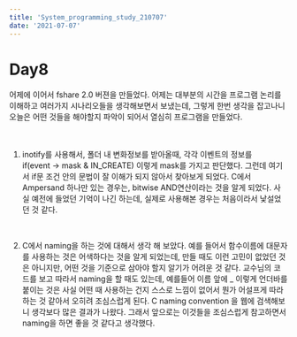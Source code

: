 ```yaml
---
title: 'System_programming_study_210707'
date: '2021-07-07'
---
```


# Day8  
어제에 이어서 fshare 2.0 버젼을 만들었다. 어제는 대부분의 시간을 프로그램 논리를 이해하고 여러가지 시나리오들을 생각해보면서 보냈는데, 그렇게 한번 생각을 잡고나니 오늘은 어떤 것들을 해야할지 파악이 되어서 열심히 프로그램을 만들었다.  
<br>
<br>

1. inotify를 사용해서, 폴더 내 변화정보를 받아올때, 각각 이벤트의 정보를  
if(event -> mask & IN_CREATE) 이렇게 mask를 가지고 판단했다. 그런데 여기서 if문 조건 안의 문법이 잘 이해가 되지 않아서 찾아보게 되었다. 
C에서 Ampersand 하나만 있는 경우는, bitwise AND연산이라는 것을 알게 되었다. 사실 예전에 들었던 기억이 나긴 하는데, 실제로 사용해본 경우는 처음이라서 낯설었던 것 같다. 
<br>

2. C에서 naming을 하는 것에 대해서 생각 해 보았다. 예를 들어서 함수이름에 대문자를 사용하는 것은 어색하다는 것을 알게 되었는데, 만들 때도 이런 고민이 없었던 것은 아니지만, 어떤 것을 기준으로 삼아야 할지 알기가 어려운 것 같다. 교수님의 코드를 보고 따라서 naming을 할 때도 있는데, 예를들어 이름 앞에 _ 이렇게 언더바를 붙이는 것은 사실 어떤 때 사용하는 건지 스스로 느낌이 없어서 뭔가 어설프게 따라하는 것 같아서 오히려 조심스럽게 된다. C naming convention 을 웹에 검색해보니 생각보다 많은 결과가 나왔다. 그래서 앞으로는 이것들을 조심스럽게 참고하면서 naming을 하면 좋을 것 같다고 생각했다. 
<br>
